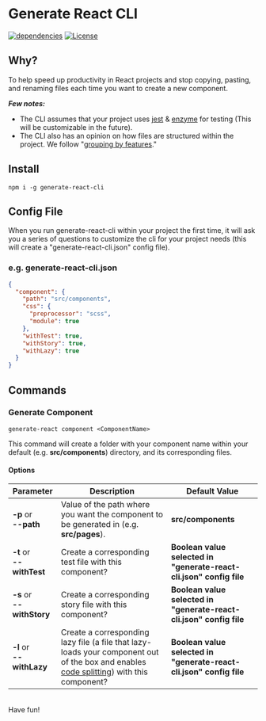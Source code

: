 # Generate React CLI
[![dependencies](https://david-dm.org/arminbro/generate-react-cli.svg)](https://david-dm.org/arminbro/generate-react-cli)
[![License](https://img.shields.io/npm/l/express.svg)](https://github.com/arminbro/generate-react-cli/blob/master/LICENSE)

## Why?

To help speed up productivity in React projects and stop copying, pasting, and renaming files each time you want to create a new component.

**_Few notes:_**
- The CLI assumes that your project uses [jest](https://github.com/facebook/jest) & [enzyme](https://github.com/airbnb/enzyme) for testing (This will be customizable in the future).
- The CLI also has an opinion on how files are structured within the project. We follow "[grouping by features](https://reactjs.org/docs/faq-structure.html#grouping-by-features-or-routes)."

## Install

`npm i -g generate-react-cli`

## Config File
When you run generate-react-cli within your project the first time, it will ask you a series of questions to customize the cli for your project needs (this will create a "generate-react-cli.json" config file).

### e.g. **generate-react-cli.json**

```json
{
  "component": {
    "path": "src/components",
    "css": {
      "preprocessor": "scss",
      "module": true
    },
    "withTest": true,
    "withStory": true,
    "withLazy": true
  }
}
```

## Commands

### Generate Component

`generate-react component <ComponentName>`

This command will create a folder with your component name within your default (e.g. **src/components**) directory, and its corresponding files.

#### Options
|Parameter|Description|Default Value|
|---------|-----------|-------|
| **-p** or<br>**--path** | Value of the path where you want the component to be generated in (e.g. **src/pages**). | **src/components**
| **-t** or<br>**--withTest** | Create a corresponding test file with this component? | **Boolean value selected in "generate-react-cli.json" config file**
| **-s** or<br>**--withStory** | Create a corresponding story file with this component? | **Boolean value selected in "generate-react-cli.json" config file**
| **-l** or<br>**--withLazy** | Create a corresponding lazy file (a file that lazy-loads your component out of the box and enables [code splitting](https://reactjs.org/docs/code-splitting.html#code-splitting)) with this component? | **Boolean value selected in "generate-react-cli.json" config file**

<br>
Have fun!
